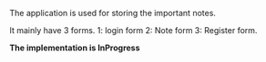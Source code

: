 The application is used for storing the important notes.

It mainly have 3 forms.
1: login form
2: Note form
3: Register form.

**The implementation is InProgress**